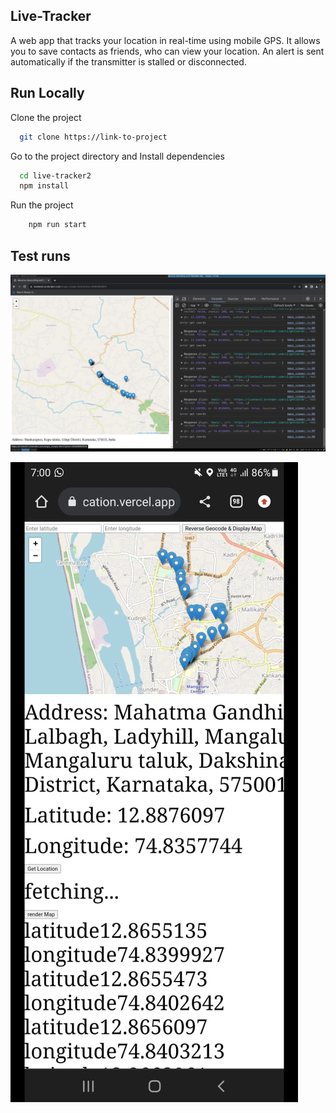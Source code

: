 ## Live-Tracker

A web app that tracks your location in real-time using mobile GPS. It allows you to save contacts as friends,
who can view your location. An alert is sent automatically if the transmitter is stalled or disconnected.

## Run Locally

Clone the project

```bash
  git clone https://link-to-project
```

Go to the project directory and Install dependencies

```bash
  cd live-tracker2
  npm install
```

Run the project


```bash
    npm run start
```

## Test runs
![Alt Text](https://github.com/suru-ach/live-tracker2/blob/main/public/map-2.png?raw=true)

![Alt Text](https://github.com/suru-ach/live-tracker2/blob/main/public/map-2.jpeg?raw=true)

